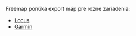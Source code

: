 Freemap ponúka export máp pre rôzne zariadenia:

* [Locus](http://wiki.freemap.sk/FileDownload)
* [Garmin](http://wiki.freemap.sk/FileDownload)
